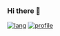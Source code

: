 ### Hi there 👋

[![lang](https://github-readme-stats.vercel.app/api/top-langs/?username=kkthnx&layout=compact&text_color=000000&icon_color=C82D34&title_color=000000)](https://github.com/anuraghazra/github-readme-stats)
[![profile](https://github-readme-stats.vercel.app/api?username=kkthnx&show_icons=true&hide_title=true&text_color=000000&icon_color=C82D34&title_color=000000&include_all_commits=true)](https://github.com/anuraghazra/github-readme-stats)
